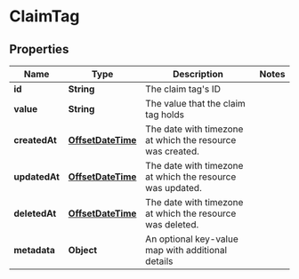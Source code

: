 # ClaimTag

## Properties
Name | Type | Description | Notes
------------ | ------------- | ------------- | -------------
**id** | **String** | The claim tag&#x27;s ID | 
**value** | **String** | The value that the claim tag holds | 
**createdAt** | [**OffsetDateTime**](OffsetDateTime.md) | The date with timezone at which the resource was created. | 
**updatedAt** | [**OffsetDateTime**](OffsetDateTime.md) | The date with timezone at which the resource was updated. | 
**deletedAt** | [**OffsetDateTime**](OffsetDateTime.md) | The date with timezone at which the resource was deleted. | 
**metadata** | **Object** | An optional key-value map with additional details | 
